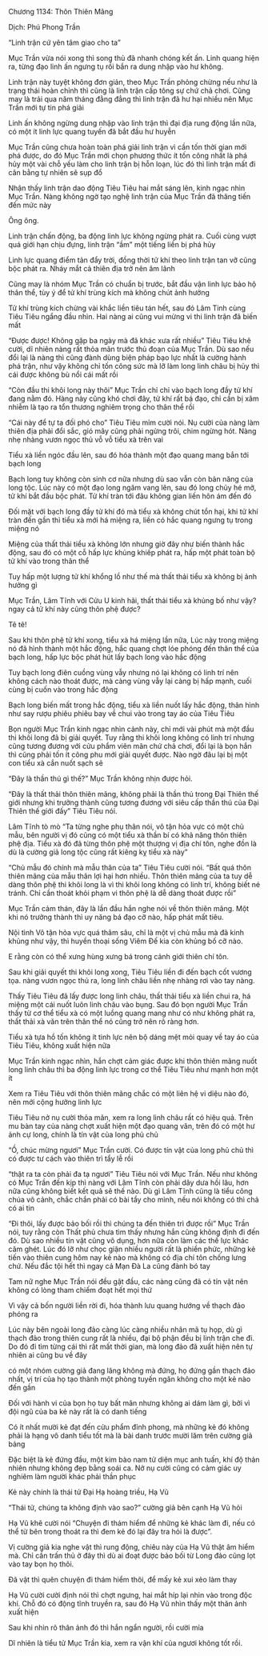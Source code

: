 




Chương 1134: Thôn Thiên Mãng


Dịch: Phú Phong Trần

“Linh trận cứ yên tâm giao cho ta”

Mục Trần vừa nói xong thì song thủ đã nhanh chóng kết ấn. Linh quang hiện ra, từng đạo linh ấn ngưng tụ rồi bắn ra dung nhập vào hư không.

Linh trận này tuyệt không đơn giản, theo Mục Trần phỏng chừng nếu như là trạng thái hoàn chỉnh thì cũng là linh trận cấp tông sự chứ chả chơi. Cũng may là trải qua năm tháng đằng đẳng thì linh trận đã hư hại nhiều nên Mục Trần mới tự tin phá giải

Linh ấn không ngừng dung nhập vào linh trận thì đại địa rung động lần nữa, có một ít linh lực quang tuyến đã bắt đầu hư huyễn

Mục Trần cũng chưa hoàn toàn phá giải linh trận vì cần tốn thời gian mới phá được, do đó Mục Trần mới chọn phương thức ít tốn công nhất là phá hủy một vài chỗ yếu làm cho linh trận bị hỗn loạn, lúc đó thì linh trận mất đi cân bằng tự nhiên sẽ sụp đổ

Nhận thấy linh trận dao động Tiêu Tiêu hai mắt sáng lên, kinh ngạc nhìn Mục Trần. Nàng không ngờ tạo nghệ linh trận của Mục Trần đã thăng tiến đến mức này

Ông ông.

Linh trận chấn động, ba động linh lực không ngừng phát ra. Cuối cùng vượt quá giới hạn chịu đựng, linh trận “ầm” một tiếng liền bị phá hủy

Linh lực quang điểm tản đẩy trời, đồng thời tử khí theo linh trận tan vỡ cũng bộc phát ra. Nháy mắt cả thiên địa trở nên âm lãnh

Cũng may là nhóm Mục Trần có chuẩn bị trước, bắt đầu vận linh lực bảo hộ thân thể, tùy ý để tử khí trùng kích mà không chút ảnh hưởng

Tử khí trùng kích chừng vài khắc liền tiêu tán hết, sau đó Lâm Tinh cùng Tiêu Tiêu ngẩng đầu nhìn. Hai nàng ai cũng vui mừng vi thi linh trận đã biến mất

“Được được! Không gặp ba ngày mà đã khác xưa rất nhiều” Tiêu Tiêu khẽ cười, dĩ nhiên nàng rất thỏa mãn trước thủ đoạn của Mục Trần. Dù sao nếu đổi lại là nàng thì cũng đành dùng biện pháp bạo lực nhất là cường hành phá trận, như vậy không chỉ tốn công sức mà lỡ làm long linh châu bị hủy thì cái được không bù nổi cái mất rồi

“Còn đầu thi khôi long này thôi” Mục Trần chỉ chỉ vào bạch long đầy tử khí đang nằm đó. Hàng này cũng khó chơi đây, tử khí rất bá đạo, chỉ cần bị xâm nhiễm là tạo ra tổn thương nghiêm trọng cho thân thể rồi

“Cái này để tự ta đối phó cho” Tiêu Tiêu mỉm cười nói. Nụ cười của nàng làm thiên địa phải đổi sắc, gió mây cũng phải ngừng trôi, chim ngừng hót. Nàng nhẹ nhàng vươn ngọc thủ vỗ vỗ tiểu xà trên vai

Tiểu xà liền ngóc đầu lên, sau đó hóa thành một đạo quang mang bắn tới bạch long

Bạch long tuy không còn sinh cơ nữa nhưng dù sao vẫn còn bản năng của long tộc. Lúc này có một đạo long ngâm vang lên, sau đó long chủy hé mở, tử khí bắt đầu bộc phát. Tử khí tràn tới đâu không gian liến hôn ám đến đó

Đối mặt với bạch long đầy tử khí đó mà tiểu xà không chút tổn hại, khi tử khí tràn đến gần thì tiểu xà mới há miệng ra, liền có hắc quang ngưng tụ trong miệng nó

Miệng của thất thải tiểu xà không lớn nhưng giờ đây như biến thành hắc động, sau đó có một cỗ hấp lực khủng khiếp phát ra, hấp một phát toàn bộ tử khí vào trong thân thể

Tuy hấp một lượng tử khí khổng lồ như thế mà thất thải tiểu xà không bị ảnh hưởng gì

Mục Trần, Lâm Tĩnh với Cửu U kinh hãi, thất thải tiểu xà khủng bố như vậy? ngay cả tử khí này cũng thôn phệ được?

Tê tê!

Sau khi thôn phệ tử khí xong, tiểu xà há miệng lần nữa, Lúc này trong miệng nó đã hình thành một hắc động, hắc quang chợt lóe phóng đến thân thể của bạch long, hấp lực bộc phát hút lấy bạch long vào hắc động

Tuy bạch long điên cuồng vùng vẫy nhưng nó lại không có linh trí nên không cách nào thoát được, mà càng vùng vẫy lại càng bị hấp mạnh, cuối cùng bị cuốn vào trong hắc động

Bạch long biến mất trong hắc động, tiểu xà liền nuốt lấy hắc động, thân hình như say rượu phiêu phiêu bay về chui vào trong tay áo của Tiêu Tiêu

Bọn người Mục Trần kinh ngạc nhìn cảnh này, chỉ mới vài phút mà một đầu thi khôi long đã bị giải quyết. Tuy rằng thi khôi long không có linh trí nhưng cũng tương đương với cửu phẩm viên mãn chứ chả chơi, đổi lại là bọn hắn thì cũng phải tốn ít công phu mới giải quyết được. Nào ngờ đâu lại bị một con tiểu xà cắn nuốt sạch sẽ

“Đây là thần thú gì thế?” Mục Trần không nhịn được hỏi.

“Đây là thất thải thôn thiên mãng, không phải là thần thú trong Đại Thiên thế giới nhưng khi trưởng thành cũng tương đương với siêu cấp thần thú của Đại Thiên thế giới đấy” Tiêu Tiêu nói.

Lâm Tĩnh tò mò “Ta từng nghe phụ thân nói, vô tận hỏa vực có một chủ mẫu, bên người vị đó cũng có một tiểu xà thần bí có khả năng thôn thiên phệ địa. Tiểu xà đó đã từng thôn phệ một thượng vị địa chí tôn, nghe đồn là dù là cường giả long tộc cũng rất kiêng kỵ tiểu xà này”

“Chủ mẫu đó chính mà mẫu thân của ta” Tiêu Tiêu cười nói. “Bất quá thôn thiên mãng của mẫu thân lợi hại hơn nhiều. Thôn thiên mãng của ta tuy dễ dàng thôn phệ thi khôi long là vì thi khôi long không có linh trí, không biết né tránh. Chỉ cần thoát khỏi phạm vi thôn phệ là dễ dàng thoát được rồi”

Mục Trần cảm thán, đây là lần đầu hắn nghe nói về thôn thiên mãng. Một khi nó trưởng thành thì uy năng bá đạo cỡ nào, hấp phát mất tiêu.

Nội tình Vô tận hỏa vực quá thâm sâu, chỉ là một vị chủ mẫu mà đã kinh khủng như vậy, thì huyền thoại sống Viêm Đế kia còn khủng bố cỡ nào.

E rằng còn có thể xưng hùng xưng bá trong cảnh giới thiên chí tôn.

Sau khi giải quyết thi khôi long xong, Tiêu Tiêu liền đi đến bạch cốt vương tọa. nàng vươn ngọc thủ ra, long linh châu liền nhẹ nhàng rơi vào tay nàng.

Thấy Tiêu Tiêu đã lấy được long linh châu, thất thải tiểu xà liền chui ra, há miệng một cái nuốt luôn linh châu vào bụng. Sau đó bọn người Mục Trần thấy từ cơ thể tiểu xà có một luồng quang mang như có như không phát ra, thất thải xà văn trên thân thể nó cũng trở nên rõ ràng hơn.

Tiểu xà tựa hồ tốn không ít tinh lực nên bộ dáng mệt mỏi quay về tay áo của Tiêu Tiêu, không xuất hiện nữa

Mục Trần kinh ngạc nhìn, hắn chợt cảm giác được khi thôn thiên mãng nuốt long linh châu thì ba động linh lực trong cơ thể Tiêu Tiêu như mạnh hơn một ít

Xem ra Tiêu Tiêu với thôn thiên mãng chắc có một liên hệ vi diệu nào đó, nên mới cộng hưởng linh lực

Tiêu Tiêu nở nụ cười thỏa mãn, xem ra long linh châu rất có hiệu quả. Trên mu bàn tay của nàng chợt xuất hiện một đạo quang văn, trên đó có một hư ảnh cự long, chính là tín vật của long phủ chủ

“Ồ, chúc mừng ngươi” Mục Trần cười. Có được tín vật của long phủ chủ thì có được tư cách vào thiên trì tẩy lễ rồi

“thật ra ta còn phải đa tạ ngươi” Tiêu Tiêu nói với Mục Trần. Nếu như không có Mục Trần đến kịp thì nàng với Lâm Tĩnh còn phải dây dưa hồi lâu, hơn nữa cũng không biết kết quả sẽ thế nào. Dù gì Lâm Tĩnh cũng là tiểu công chúa võ cảnh, chắc chắn phải có bài tẩy cho mình, nếu nói không có thì chả có ai tin

“Đi thôi, lấy được bảo bối rồi thì chúng ta đến thiên trì được rồi” Mục Trần nói, tuy rằng còn Thất phủ chưa tìm thấy nhưng hắn cũng không định đi đến đó. Dù sao nhiều tín vật cũng vô dụng, hơn nữa còn làm các thế lực khác căm ghét. Lúc đó lỡ như chọc giận nhiều người rất là phiền phức, những kẻ tiến vào thiên cung hôm nay kẻ nào mà không có địa chí tôn chống lưng chứ. Nếu đắc tội hết thì ngay cả Mạn Đà La cũng đành bó tay

Tam nữ nghe Mục Trần nói đều gật đầu, các nàng cũng đã có tín vật nên không có lòng tham chiếm đoạt hết mọi thứ

Vì vậy cả bốn người liền rời đi, hóa thành lưu quang hướng về thạch đảo phóng ra

Lúc này bên ngoài long đảo càng lúc càng nhiều nhân mã tụ họp, dù gì thạch đảo trong thiên cung rất là nhiều, đại bộ phận đều bị linh trận che đi. Do đó đi tìm từng cái thì rất mất thời gian, mà long đảo đã xuất hiện nên tự nhiên ai cũng bu về đây

có một nhóm cường giả đang lăng không mà đứng, họ đứng gần thạch đảo nhất, vị trí của họ tạo thành một phòng tuyến ngăn không cho một kẻ nào đến gần

Đối với hành vi của bọn họ tuy bất mãn nhưng không ai dám làm gì, bởi vì đội ngũ của ba kẻ này rất là có danh tiếng

Có ít nhất mười kẻ đạt đến cửu phẩm đỉnh phong, mà những kẻ đó không phải là hạng vô danh tiểu tốt mà là bài danh trước mười lăm trên cường giả bảng

Đặc biệt là kẻ đứng đầu, một kim bào nam tử diện mục anh tuấn, khí độ thản nhiên nhưng không đẹp bằng soái ca. Nở nụ cười cũng có cảm giác uy nghiêm làm người khác phải thần phục

Kẻ này chính là thái tử Đại Hạ hoàng triều, Hạ Vũ

“Thái tử, chúng ta không định vào sao?” cường giả bên cạnh Hạ Vũ hỏi

Hạ Vũ khẽ cười nói “Chuyện đi thám hiểm để những kẻ khác làm đi, nếu có thể từ bên trong thoát ra thì đem kẻ đó lại đây tra hỏi là được”.

Vị cường giả kia nghe vật thì rung động, chiêu này của Hạ Vũ thật âm hiểm mà. Chỉ cần trấn thủ ở đây thì dù ai đoạt được bảo bối từ Long đảo cũng lọt vào tay bọn họ thôi.

Đã vật thì quên chuyện đi thám hiểm thôi, để mấy kẻ xui xẻo làm thay

Hạ Vũ cười cười định nói thì chợt ngưng, hai mắt híp lại nhìn vào trong độc khí. Chỗ đó có động tĩnh truyền ra, sau đó Hạ Vũ nhìn thấy một thân ảnh xuất hiện

Sau khi nhìn rõ thân ảnh đó thì hắn ngẩn người, rồi cười mỉa

Dĩ nhiên là tiểu tử Mục Trần kia, xem ra vận khí của ngươi không tốt rồi.




